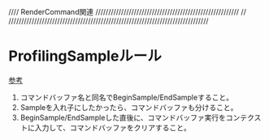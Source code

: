 //// RenderCommand関連 ////////////////////////////////////////////////////////
//				
//////////////////////////////////////////////////////////////////////////////

# ProfilingSampleルール
[参考](https://forum.unity.com/threads/profilingsample-usage-in-custom-srp.638941/)
1. コマンドバッファ名と同名でBeginSample/EndSampleすること。
2. Sampleを入れ子にしたかったら、コマンドバッファも分けること。
3. BeginSample/EndSampleした直後に、コマンドバッファ実行をコンテクストに入力して、コマンドバッファをクリアすること。